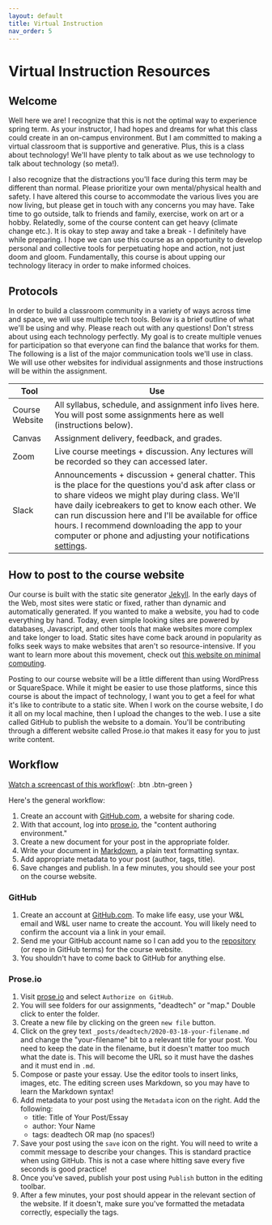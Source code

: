 ```yaml
---
layout: default
title: Virtual Instruction
nav_order: 5
---
```


# Virtual Instruction Resources

## Welcome

Well here we are! I recognize that this is not the optimal way to experience spring term. As your instructor, I had hopes and dreams for what this class could create in an on-campus environment. But I am committed to making a virtual classroom that is supportive and generative. Plus, this is a class about technology! We'll have plenty to talk about as we use technology to talk about technology (so meta!).

I also recognize that the distractions you'll face during this term may be different than normal. Please prioritize your own mental/physical health and safety. I have altered this course to accommodate the various lives you are now living, but please get in touch with any concerns you may have. Take time to go outside, talk to friends and family, exercise, work on art or a hobby. Relatedly, some of the course content can get heavy (climate change etc.). It is okay to step away and take a break - I definitely have while preparing. I hope we can use this course as an opportunity to develop personal and collective tools for perpetuating hope and action, not just doom and gloom. Fundamentally, this course is about upping our technology literacy in order to make informed choices. 

## Protocols

In order to build a classroom community in a variety of ways across time and space, we will use multiple tech tools. Below is a brief outline of what we'll be using and why. Please reach out with any questions! Don't stress about using each technology perfectly. My goal is to create multiple venues for participation so that everyone can find the balance that works for them. The following is a list of the major communication tools we'll use in class. We will use other websites for individual assignments and those instructions will be within the assignment. 

|Tool|Use|
|---|---|
|Course Website |All syllabus, schedule, and assignment info lives here. You will post some assignments here as well (instructions below).|
|Canvas|Assignment delivery, feedback, and grades.|
|Zoom|Live course meetings + discussion. Any lectures will be recorded so they can accessed later.|
|Slack|Announcements + discussion + general chatter. This is the place for the questions you'd ask after class or to share videos we might play during class. We'll have daily icebreakers to get to know each other. We can run discussion here and I'll be available for office hours. I recommend downloading the app to your computer or phone and adjusting your notifications [settings](https://slack.com/help/articles/201355156-Guide-to-desktop-notifications).|

## How to post to the course website

Our course is built with the static site generator [Jekyll](jekyllrb.com/). In the early days of the Web, most sites were static or fixed, rather than dynamic and automatically generated. If you wanted to make a website, you had to code everything by hand. Today, even simple looking sites are powered by databases, Javascript, and other tools that make websites more complex and take longer to load. Static sites have come back around in popularity as folks seek ways to make websites that aren't so resource-intensive. If you want to learn more about this movement, check out [this website on minimal computing](https://go-dh.github.io/mincomp/). 

Posting to our course website will be a little different than using WordPress or SquareSpace. While it might be easier to use those platforms, since this course is about the impact of technology, I want you to get a feel for what it's like to contribute to a static site. When I work on the course website, I do it all on my local machine, then I upload the changes to the web. I use a site called GitHub to publish the website to a domain. You'll be contributing through a different website called Prose.io that makes it easy for you to just write content. 


## Workflow

[Watch a screencast of this workflow](){: .btn .btn-green }

Here's the general workflow: 
1. Create an account with [GitHub.com](http://www.github.com/), a website for sharing code. 
2. With that account, log into [prose.io](https://prose.io/), the "content authoring environment." 
3. Create a new document for your post in the appropriate folder. 
4. Write your document in [Markdown](https://daringfireball.net/projects/markdown/basics), a plain text formatting syntax. 
5. Add appropriate metadata to your post (author, tags, title). 
6. Save changes and publish. In a few minutes, you should see your post on the course website. 

### GitHub
1. Create an account at [GitHub.com](http://www.github.com/). To make life easy, use your W&L email and W&L user name to create the account. You will likely need to confirm the account via a link in your email.
2. Send me your GitHub account name so I can add you to the [repository](https://github.com/mackenziekbrooks/dci271-s20-newdarkage) (or repo in GitHub terms) for the course website. 
3. You shouldn't have to come back to GitHub for anything else. 

### Prose.io
1. Visit [prose.io](https://prose.io/) and select `Authorize on GitHub`.
2. You will see folders for our assignments, "deadtech" or "map." Double click to enter the folder.
3. Create a new file by clicking on the green `new file` button. 
4. Click on the grey text `_posts/deadtech/2020-03-18-your-filename.md` and change the "your-filename" bit to a relevant title for your post. You need to keep the date in the filename, but it doesn't matter too much what the date is. This will become the URL so it must have the dashes and it must end in `.md`. 
5. Compose or paste your essay. Use the editor tools to insert links, images, etc. The editing screen uses Markdown, so you may have to learn the Markdown syntax! 
6. Add metadata to your post using the `Metadata` icon on the right. Add the following: 
	* title: Title of Your Post/Essay
	* author: Your Name
	* tags: deadtech OR map (no spaces!)
7. Save your post using the `save` icon on the right. You will need to write a commit message to describe your changes. This is standard practice when using GitHub. This is not a case where hitting save every five seconds is good practice! 
8. Once you've saved, publish your post using `Publish` button in the editing toolbar. 
9. After a few minutes, your post should appear in the relevant section of the website. If it doesn't, make sure you've formatted the metadata correctly, especially the tags. 


